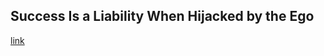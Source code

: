 ## Success Is a Liability When Hijacked by the Ego

[link](https://www.psychologytoday.com/intl/blog/the-ego-and-other-inconveniences/202102/success-is-liability-when-hijacked-the-ego)
